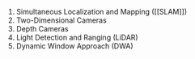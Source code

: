 1. Simultaneous Localization and Mapping ([[SLAM]])
2. Two-Dimensional Cameras
3. Depth Cameras
4. Light Detection and Ranging (LiDAR)
5. Dynamic Window Approach (DWA)